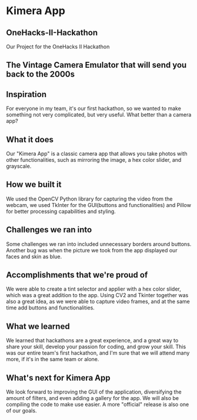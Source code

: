 # Kimera App
## OneHacks-II-Hackathon
Our Project for the OneHacks II Hackathon

## The Vintage Camera Emulator that will send you back to the 2000s

## Inspiration
For everyone in my team, it's our first hackathon, so we wanted to make something not very complicated, but very useful. What better than a camera app? 
## What it does
Our "Kimera App" is a classic camera app that allows you take photos with other functionalities, such as mirroring the image, a hex color slider, and grayscale.
## How we built it
We used the OpenCV Python library for capturing the video from the webcam, we used TkInter for the GUI(buttons and functionalities) and Pillow for better processing capabilities and styling.
## Challenges we ran into
Some challenges we ran into included unnecessary borders around buttons. Another bug was when the picture we took from the app displayed our faces and skin as blue.
## Accomplishments that we're proud of
We were able to create a tint selector and applier with a hex color slider, which was a great addition to the app. Using CV2 and Tkinter together was also a great idea, as we were able to capture video frames, and at the same time add buttons and functionalities.
## What we learned
We learned that hackathons are a great experience, and a great way to share your skill, develop your passion for coding, and grow your skill. This was our entire team's first hackathon, and I'm sure that we will attend many more, if it's in the same team or alone.
## What's next for Kimera App
We look forward to improving the GUI of the application, diversifying the amount of filters, and even adding a gallery for the app. We will also be compiling the code to make use easier. A more "official" release is also one of our goals.
